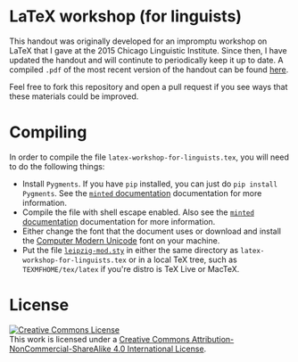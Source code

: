 # LaTeX workshop (for linguists)

This handout was originally developed for an impromptu workshop on LaTeX that I gave at the 2015 Chicago Linguistic Institute.
Since then, I have updated the handout and will continute to periodically keep it up to date.
A compiled `.pdf` of the most recent version of the handout can be found [here][handout].

Feel free to fork this repository and open a pull request if you see ways that these materials could be improved.

# Compiling

In order to compile the file `latex-workshop-for-linguists.tex`, you will need to do the following things:

* Install `Pygments`. If you have `pip` installed, you can just do `pip install Pygments`. See the [`minted` documentation][minted] documentation for more information.
* Compile the file with shell escape enabled. Also see the [`minted` documentation][minted] documentation for more information.
* Either change the font that the document uses or download and install the [Computer Modern Unicode][cm-unicode] font on your machine.
* Put the file [`leipzig-mod.sty`][leipzig-mod] in either the same directory as `latex-workshop-for-linguists.tex` or in a local TeX tree, such as `TEXMFHOME/tex/latex` if you're distro is TeX Live or MacTeX.

# License

<a rel="license" href="http://creativecommons.org/licenses/by-nc-sa/4.0/"><img alt="Creative Commons License" style="border-width:0" src="https://i.creativecommons.org/l/by-nc-sa/4.0/88x31.png" /></a><br />This work is licensed under a <a rel="license" href="http://creativecommons.org/licenses/by-nc-sa/4.0/">Creative Commons Attribution-NonCommercial-ShareAlike 4.0 International License</a>.

[handout]: http://adamliter.org/content/LaTeX/latex-workshop-for-linguists.pdf
[minted]: http://texdoc.net/texmf-dist/doc/latex/minted/minted.pdf
[cm-unicode]: http://sourceforge.net/projects/cm-unicode/
[leipzig-mod]: https://github.com/adamliter/TeXnology/blob/master/TEXMFHOME/tex/latex/leipzig-mod.sty
